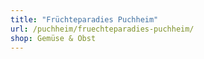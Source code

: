 ```yaml
---
title: "Früchteparadies Puchheim"
url: /puchheim/fruechteparadies-puchheim/
shop: Gemüse & Obst
---
```

